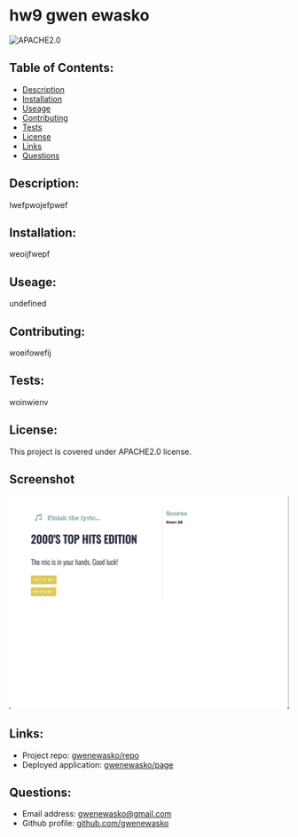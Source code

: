# hw9 gwen ewasko

![APACHE2.0](https://img.shields.io/badge/License-APACHE2.0-blue.svg)

## Table of Contents:

- [Description](#description)
- [Installation](#installation)
- [Useage](#useage)
- [Contributing](#contributing)
- [Tests](#tests)
- [License](#license)
- [Links](#links)
- [Questions](#questions)

## Description:

lwefpwojefpwef

## Installation:

weoijfwepf

## Useage:

undefined

## Contributing:

woeifowefij

## Tests:

woinwienv

## License:

This project is covered under APACHE2.0 license.

## Screenshot

![application screenshot](./img/app.screenshot.png)

## Links:

- Project repo: [gwenewasko/repo](https://github.com/gwenewasko)
- Deployed application: [gwenewasko/page](https://github.com/gwenewasko)

## Questions:

- Email address: gwenewasko@gmail.com
- Github profile: [github.com/gwenewasko](https://github.com/gwenewasko)
